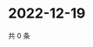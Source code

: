 # 2022-12-19

共 0 条

<!-- BEGIN WEIBO -->
<!-- 最后更新时间 Mon Dec 19 2022 19:00:43 GMT+0800 (China Standard Time) -->

<!-- END WEIBO -->
